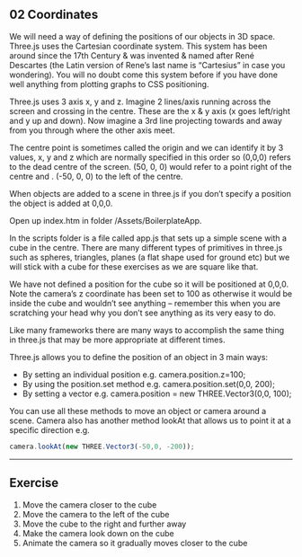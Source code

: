 02 Coordinates
----------------------------------------------------------------------

We will need a way of defining the positions of our objects in 3D space. Three.js uses the Cartesian coordinate system. This system has been around since the 17th Century & was invented & named after René Descartes (the Latin version of Rene’s last name is “Cartesius” in case you wondering). You will no doubt come this system before if you have done well anything from plotting graphs to CSS positioning. 

Three.js uses 3 axis x, y and z. Imagine 2 lines/axis running across the screen and crossing in the centre. These are the x & y axis (x goes left/right and y up and down). Now imagine a 3rd line projecting towards and away from you through where the other axis meet. 

The centre point is sometimes called the origin and we can identify it by 3 values, x, y and z which are normally specified in this order so (0,0,0) refers to the dead centre of the screen. (50, 0, 0) would refer to a point right of the centre and . (-50, 0, 0) to the left of the centre.

When objects are added to a scene in three.js if you don’t specify a position the object is added at 0,0,0.


Open up index.htm in folder /Assets/BoilerplateApp. 

In the scripts folder is a file called app.js that sets up a simple scene with a cube in the centre. There are many different types of primitives in three.js such as spheres, triangles, planes (a flat shape used for ground etc) but we will stick with a cube for these exercises as we are square like that.

We have not defined a position for the cube so it will be positioned at 0,0,0. 
Note the camera’s z coordinate has been set to 100 as otherwise it would be inside the cube and wouldn’t see anything – remember this when you are scratching your head why you don’t see anything as its very easy to do.

Like many frameworks there are many ways to accomplish the same thing in three.js that may be more appropriate at different times. 

Three.js allows you to define the position of an object in 3 main ways:

*	By setting an individual position e.g. camera.position.z=100;
*	By using the position.set method e.g. camera.position.set(0,0, 200);
*	By setting a vector e.g. camera.position = new THREE.Vector3(0,0, 100);

You can use all these methods to move an object or camera around a scene. 
Camera also has another method lookAt that allows us to point it at a specific direction e.g.

```js
camera.lookAt(new THREE.Vector3(-50,0, -200));
```
----------------------------------------------------------------------
Exercise
----------------------------------------------------------------------
1.	Move the camera closer to the cube
2.	Move the camera to the left of the cube
3.	Move the cube to the right and further away
4.	Make the camera look down on the cube
5.	Animate the camera so it gradually moves closer to the cube 

